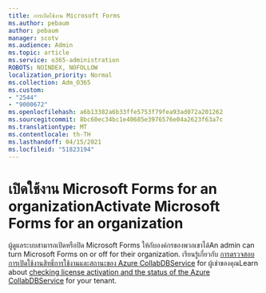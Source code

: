```yaml
---
title: การเปิดใช้งาน Microsoft Forms
ms.author: pebaum
author: pebaum
manager: scotv
ms.audience: Admin
ms.topic: article
ms.service: o365-administration
ROBOTS: NOINDEX, NOFOLLOW
localization_priority: Normal
ms.collection: Adm_O365
ms.custom:
- "2544"
- "9000672"
ms.openlocfilehash: a6b13382a6b33ffe5753f79fea93ad072a201262
ms.sourcegitcommit: 8bc60ec34bc1e40685e3976576e04a2623f63a7c
ms.translationtype: MT
ms.contentlocale: th-TH
ms.lasthandoff: 04/15/2021
ms.locfileid: "51823194"
---
```

# <a name="activate-microsoft-forms-for-an-organization"></a><span data-ttu-id="77e68-102">เปิดใช้งาน Microsoft Forms for an organization</span><span class="sxs-lookup"><span data-stu-id="77e68-102">Activate Microsoft Forms for an organization</span></span>

<span data-ttu-id="77e68-103">ผู้ดูแลระบบสามารถเปิดหรือปิด Microsoft Forms ให้กับองค์กรของพวกเขาได้</span><span class="sxs-lookup"><span data-stu-id="77e68-103">An admin can turn Microsoft Forms on or off for their organization.</span></span> <span data-ttu-id="77e68-104">เรียนรู้เกี่ยวกับ [การตรวจสอบการเปิดใช้งานสิทธิ์การใช้งานและสถานะของ Azure CollabDBService](https://support.office.com/article/Turn-off-or-turn-on-Microsoft-Forms-8dcbf3ab-f2d6-459a-b8be-8d9892132a43) for ผู้เช่าของคุณ</span><span class="sxs-lookup"><span data-stu-id="77e68-104">Learn about [checking license activation and the status of the Azure CollabDBService](https://support.office.com/article/Turn-off-or-turn-on-Microsoft-Forms-8dcbf3ab-f2d6-459a-b8be-8d9892132a43) for your tenant.</span></span>